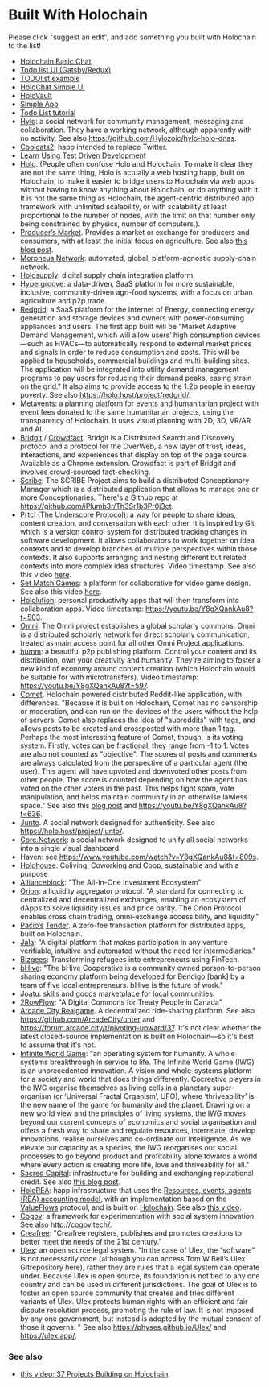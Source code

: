 # Built With Holochain

Please click "suggest an edit", and add something you built with Holochain to the list!

- [Holochain Basic Chat](https://github.com/holochain/holochain-basic-chat)
- [Todo list UI (Gatsby/Redux)](https://github.com/kristoferlund/holochain-todo-redux)
- [TODOlist example](https://github.com/holochain/tasktaskic)
- [HoloChat Simple UI](https://github.com/holochain/holochat-rust)
- [HoloVault](https://github.com/holochain/holochain-ui/tree/develop/dna-src/holo-vault)
- [Simple App](https://github.com/holochain/simple-app)
- [Todo List tutorial](https://github.com/willemolding/holochain-rust-todo)
- [Hylo](https://www.hylo.com/): a social network for community management, messaging and collaboration. They have a working network, although apparently with no activity. See also https://github.com/Hylozoic/hylo-holo-dnas.
- [Coolcats2](https://github.com/pythagorean/coolcats2): happ intended to replace Twitter.
- [Learn Using Test Driven Development](https://github.com/holochain/dev-camp-tests-rust)
- [Holo](https://holo.host/). (People often confuse Holo and Holochain. To make it clear they are not the same thing, Holo is actually a web hosting happ, built on Holochain, to make it easier to bridge users to Holochain via web apps without having to know anything about Holochain, or do anything with it. It is not the same thing as Holochain, the agent-centric distributed app framework with unlimited scalability, or with scalability at least proportional to the number of nodes, with the limit on that number only being constrained by physics, number of computers,).
- [Producer’s Market](https://www.producersmarket.com/). Provides a market or exchange for producers and consumers, with at least the initial focus on agriculture. See also [this blog post](https://holochaincitizen.com/2018/09/15/why-did-this-agricultural-supply-chain-start-up-choose-holochain-over-stellar-ethereum-and-hashgraph/).
- [Morpheus Network](https://morpheus.network/): automated, global, platform-agnostic supply-chain network.
- [Holosupply](http://www.holosupply.io/): digital supply chain integration platform.
- [Hypergroove](https://www.hypergroove.co.uk/): a data-driven, SaaS platform for more sustainable, inclusive, community-driven agri-food systems, with a focus on urban agriculture and p2p trade.
- [Redgrid](https://redgrid.io/): a SaaS platform for the Internet of Energy, connecting energy generation and storage devices and owners with power-consuming appliances and users. The first app built will be "Market Adaptive Demand Management, which will allow users’ high consumption devices—such as HVACs—to automatically respond to external market prices and signals in order to reduce consumption and costs. This will be applied to households, commercial buildings and multi-building sites. The application will be integrated into utility demand management programs to pay users for reducing their demand peaks, easing strain on the grid." It also aims to provide access to the 1.2b people in energy poverty. See also https://holo.host/project/redgrid/.
- [Metavents](https://www.metavents.com/): a planning platform for events and humanitarian project with event fees donated to the same humanitarian projects, using the transparency of Holochain. It uses visual planning with 2D, 3D, VR/AR and AI.
- [Bridgit](https://beta.bridgit.io/) / [Crowdfact](http://crowdfact.io/). Bridgit is a Distributed Search and Discovery protocol and a protocol for the OverWeb, a new layer of trust, ideas, interactions, and experiences that display on top of the page source. Available as a Chrome extension. Crowdfact is part of Bridgit and involves crowd-sourced fact-checking.
- [Scribe](https://github.com/iPlumb3r/Th3Sr1b3Pr0j3ct): The SCRIBE Project aims to build a distributed Conceptionary Manager which is a distributed application that allows to manage one or more Conceptionaries. There's a Github repo at https://github.com/iPlumb3r/Th3Sr1b3Pr0j3ct.
- [Prtcl (The Underscore Protocol)](http://www.uprtcl.io/): a way for people to share ideas, content creation, and conversation with each other. It is inspired by Git, which is a version control system for distributed tracking changes in software development. It allows collaborators to work together on idea contexts and to develop branches of multiple perspectives within those contexts. It also supports arranging and nesting different but related contexts into more complex idea structures. Video timestamp. See also this video [here](https://youtu.be/Y8gXQankAu8?t=435).
- [Set Match Games](https://www.setmatchgames.com/): a platform for collaborative for video game design. See also this video [here]( https://youtu.be/Y8gXQankAu8?t=481).
- [Hololution](https://hololution.io/): personal productivity apps that will then transform into collaboration apps. Video timestamp: https://youtu.be/Y8gXQankAu8?t=503.
- [Omni](https://github.com/OmniProject/omni): The Omni project establishes a global scholarly commons. Omni is a distributed scholarly network for direct scholarly communication, treated as main access point for all other Omni Project applications.
- [humm](https://humm.earth/): a beautiful p2p publishing platform. Control your content and its distribution, own your creativity and humanity. They're aiming to foster a new kind of economy around content creation (which Holochain would be suitable for with microtransfers). Video timestamp: https://youtu.be/Y8gXQankAu8?t=597.
- [Comet](https://github.com/MightyAlex200/Comet). Holochain powered distributed Reddit-like application, with differences. "Because it is built on Holochain, Comet has no censorship or moderation, and can run on the devices of the users without the help of servers. Comet also replaces the idea of "subreddits" with tags, and allows posts to be created and crossposted with more than 1 tag. Perhaps the most interesting feature of Comet, though, is its voting system. Firstly, votes can be fractional, they range from -1 to 1. Votes are also not counted as "objective". The scores of posts and comments are always calculated from the perspective of a particular agent (the user). This agent will have upvoted and downvoted other posts from other people. The score is counted depending on how the agent has voted on the other voters in the past. This helps fight spam, vote manipulation, and helps maintain community in an otherwise lawless space." See also this [blog post](https://holochaincitizen.com/2018/09/05/comet-the-decentralized-reddit-killer-designed-to-end-moderator-abuse-and-sybil-attacks/) and https://youtu.be/Y8gXQankAu8?t=636.
- [Junto](https://junto.foundation/). A social network designed for authenticity. See also https://holo.host/project/junto/.
- [Core.Network](https://core.network/): a social network designed to unify all social networks into a single visual dashboard.
- Haven: see https://www.youtube.com/watch?v=Y8gXQankAu8&t=809s.
- [Holohouse](https://holohouse.org/): Coliving, Coworking and Coop, sustainable and with a purpose
- [Allianceblock](https://allianceblock.io/): "The All-In-One Investment Ecosystem"
- [Orion](https://orionprotocol.io/): a liquidity aggregator protocol. "A standard for connecting to centralized and decentralized exchanges, enabling an ecosystem of dApps to solve liquidity issues and price parity. The Orion Protocol enables cross chain trading, omni-exchange accessibility, and liquidity."
- [Pacio’s](https://www.pacio.io/) [Tender](https://www.tender.buzz/). A zero-fee transaction platform for distributed apps, built on Holochain.
- [Jala](https://jala.io/): "A digital platform that makes participation in any venture verifiable, intuitive and automated without the need for intermediaries."
- [Bizgees](https://www.bizgees.org/): Transforming refugees into entrepreneurs using FinTech.
- [bHive](https://bhive.coop/): "The bHive Cooperative is a community owned person-to-person sharing economy platform being developed for Bendigo [bank] by a team of five local entrepreneurs. bHive is the future of work."
- [Joatu](https://alpha.joatu.org/): skills and goods marketplace for local communities.
- [2RowFlow](https://www.2rowflow.com/): "A Digital Commons for Treaty People in Canada"
- [Arcade City Realgame](https://arcade.city/). A decentralized ride-sharing platform. See also https://github.com/ArcadeCity/unter and https://forum.arcade.city/t/pivoting-upward/37. It's not clear whether the latest closed-source implementation is built on Holochain—so it's best to assume that it's not.
- [Infinite World Game](http://iwg.life/): "an operating system for humanity. A whole systems breakthrough in service to life.
The Infinite World Game (IWG) is an unprecedented innovation. A vision and whole-systems platform for a society and world that does things differently.  Cocreative players in the IWG organise themselves as living cells in a planetary super-organism (or ‘Universal Fractal Organism’, UFO), where ‘thriveability’ is the new name of the game for humanity and the planet. Drawing on a new world view and the principles of living systems, the IWG moves beyond our current concepts of economics and social organisation and offers a fresh way to share and regulate resources, interrelate, develop innovations, realise ourselves and co-ordinate our intelligence. As we elevate our capacity as a species, the IWG reorganises our social processes to go beyond product and profitability alone towards a world where every action is creating more life, love and thriveability for all."
- [Sacred Capital](https://www.sacred.capital/): infrastructure for building and exchanging reputational credit. See also [this blog post](https://holochaincitizen.com/2018/10/07/the-yin-and-yang-of-wealth-qa-with-the-founder-of-sacred-capital/).
- [HoloREA](https://github.com/holo-rea): happ infrastructure that uses the [Resources, events, agents (REA) accounting model](https://en.wikipedia.org/wiki/Resources,_events,_agents_(accounting_model)), with an implementation based on the [ValueFlows](https://valueflo.ws/) protocol, and is built on [Holochain](https://holochain.org/). See also [this video](https://www.youtube.com/watch?v=Xy6TB0lbj_c).
- [Cogov](http://cogov.startbutton.com/): a framework for experimentation with social system innovation. See also http://cogov.tech/.
- [Creafree](http://creafree.org/): "Creafree registers, publishes and promotes creations to better meet the needs of the 21st century."
- [Ulex](https://instituteforcompgov.org/ulex): an open source legal system. "In the case of Ulex, the “software” is not necessarily code (although you can access Tom W Bell’s Ulex Gitrepository here), rather they are rules that a legal system can operate under. Because Ulex is open source, its foundation is not tied to any one country and can be used in different jurisdictions. The goal of Ulex is to foster an open source community that creates and tries different variants of Ulex. Ulex protects human rights with an efficient and fair dispute resolution process, promoting the rule of law. It is not imposed by any one government, but instead is adopted by the mutual consent of those it governs. " See also https://physes.github.io/Ulex/ and https://ulex.app/.

### See also
- [this video: 37 Projects Building on Holochain](https://youtu.be/Y8gXQankAu8).

